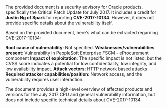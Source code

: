 The provided document is a security advisory for Oracle products, specifically the Critical Patch Update for July 2017. It includes a credit for **Justin Ng of Spark** for reporting **CVE-2017-10134**. However, it does not provide specific details about the vulnerability itself.

Based on the provided document, here's what can be extracted regarding CVE-2017-10134:

**Root cause of vulnerability**: Not specified.
**Weaknesses/vulnerabilities present**: Vulnerability in PeopleSoft Enterprise FSCM - eProcurement component
**Impact of exploitation**:  The specific impact is not listed, but the CVSS score indicates a potential for low confidentiality, low integrity, and low availability impact.
**Attack vectors**: HTTP network based attacks
**Required attacker capabilities/position**: Network access, and the vulnerability requires user interaction.

The document provides a high-level overview of affected products and versions for the July 2017 CPU and general vulnerability information, but does not include specific technical details about CVE-2017-10134.